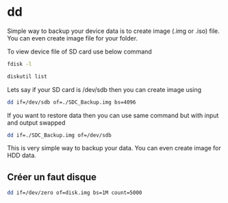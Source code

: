 dd
==

Simple way to backup your device data is to create image (.img or .iso) file. You can even create image file for your folder.

To view device file of SD card use below command

```bash
fdisk -l
```

```bash
diskutil list
```

Lets say if your SD card is /dev/sdb then you can create image using

```bash
dd if=/dev/sdb of=./SDC_Backup.img bs=4096
```

If you want to restore data then you can use same command but with input and output swapped

```bash
dd if=./SDC_Backup.img of=/dev/sdb
```

This is very simple way to backup your data. You can even create image for HDD data.


Créer un faut disque
--------------------

```bash
dd if=/dev/zero of=disk.img bs=1M count=5000
```
